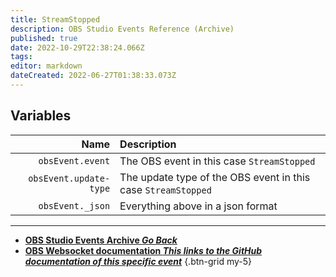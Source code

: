 ```yaml
---
title: StreamStopped
description: OBS Studio Events Reference (Archive)
published: true
date: 2022-10-29T22:38:24.066Z
tags: 
editor: markdown
dateCreated: 2022-06-27T01:38:33.073Z
---
```


## Variables
Name | Description
----:|:------------
`obsEvent.event` | The OBS event in this case `StreamStopped`
`obsEvent.update-type` | The update type of the OBS event in this case `StreamStopped`
`obsEvent._json` | Everything above in a json format

---

- [<i class="mdi mdi-chevron-left"></i>**OBS Studio Events Archive *Go Back***](/Broadcasters/OBS/Archive/Events)
- [<i class="mdi mdi-github"></i> **OBS Websocket documentation *This links to the GitHub documentation of this specific event***](https://github.com/obsproject/obs-websocket/blob/4.x-current/docs/generated/protocol.md#streamstopped)
{.btn-grid my-5}
